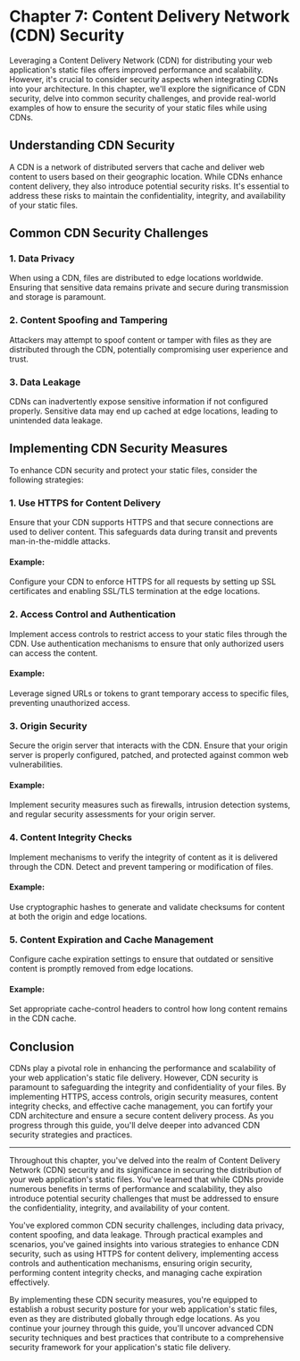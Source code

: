 # Chapter 7: Content Delivery Network (CDN) Security

Leveraging a Content Delivery Network (CDN) for distributing your web application's static files offers improved performance and scalability. However, it's crucial to consider security aspects when integrating CDNs into your architecture. In this chapter, we'll explore the significance of CDN security, delve into common security challenges, and provide real-world examples of how to ensure the security of your static files while using CDNs.

## Understanding CDN Security

A CDN is a network of distributed servers that cache and deliver web content to users based on their geographic location. While CDNs enhance content delivery, they also introduce potential security risks. It's essential to address these risks to maintain the confidentiality, integrity, and availability of your static files.

## Common CDN Security Challenges

### 1. **Data Privacy**

When using a CDN, files are distributed to edge locations worldwide. Ensuring that sensitive data remains private and secure during transmission and storage is paramount.

### 2. **Content Spoofing and Tampering**

Attackers may attempt to spoof content or tamper with files as they are distributed through the CDN, potentially compromising user experience and trust.

### 3. **Data Leakage**

CDNs can inadvertently expose sensitive information if not configured properly. Sensitive data may end up cached at edge locations, leading to unintended data leakage.

## Implementing CDN Security Measures

To enhance CDN security and protect your static files, consider the following strategies:

### 1. **Use HTTPS for Content Delivery**

Ensure that your CDN supports HTTPS and that secure connections are used to deliver content. This safeguards data during transit and prevents man-in-the-middle attacks.

#### Example:

Configure your CDN to enforce HTTPS for all requests by setting up SSL certificates and enabling SSL/TLS termination at the edge locations.

### 2. **Access Control and Authentication**

Implement access controls to restrict access to your static files through the CDN. Use authentication mechanisms to ensure that only authorized users can access the content.

#### Example:

Leverage signed URLs or tokens to grant temporary access to specific files, preventing unauthorized access.

### 3. **Origin Security**

Secure the origin server that interacts with the CDN. Ensure that your origin server is properly configured, patched, and protected against common web vulnerabilities.

#### Example:

Implement security measures such as firewalls, intrusion detection systems, and regular security assessments for your origin server.

### 4. **Content Integrity Checks**

Implement mechanisms to verify the integrity of content as it is delivered through the CDN. Detect and prevent tampering or modification of files.

#### Example:

Use cryptographic hashes to generate and validate checksums for content at both the origin and edge locations.

### 5. **Content Expiration and Cache Management**

Configure cache expiration settings to ensure that outdated or sensitive content is promptly removed from edge locations.

#### Example:

Set appropriate cache-control headers to control how long content remains in the CDN cache.

## Conclusion

CDNs play a pivotal role in enhancing the performance and scalability of your web application's static file delivery. However, CDN security is paramount to safeguarding the integrity and confidentiality of your files. By implementing HTTPS, access controls, origin security measures, content integrity checks, and effective cache management, you can fortify your CDN architecture and ensure a secure content delivery process. As you progress through this guide, you'll delve deeper into advanced CDN security strategies and practices.

---

Throughout this chapter, you've delved into the realm of Content Delivery Network (CDN) security and its significance in securing the distribution of your web application's static files. You've learned that while CDNs provide numerous benefits in terms of performance and scalability, they also introduce potential security challenges that must be addressed to ensure the confidentiality, integrity, and availability of your content.

You've explored common CDN security challenges, including data privacy, content spoofing, and data leakage. Through practical examples and scenarios, you've gained insights into various strategies to enhance CDN security, such as using HTTPS for content delivery, implementing access controls and authentication mechanisms, ensuring origin security, performing content integrity checks, and managing cache expiration effectively.

By implementing these CDN security measures, you're equipped to establish a robust security posture for your web application's static files, even as they are distributed globally through edge locations. As you continue your journey through this guide, you'll uncover advanced CDN security techniques and best practices that contribute to a comprehensive security framework for your application's static file delivery.